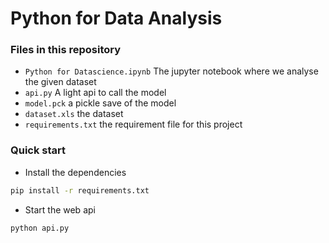 # Python for Data Analysis

### Files in this repository
* `Python for Datascience.ipynb` The jupyter notebook where we analyse the given dataset
* `api.py` A light api to call the model
* `model.pck` a pickle save of the model
* `dataset.xls` the dataset
* `requirements.txt` the requirement file for this project

### Quick start

- Install the dependencies
```bash
pip install -r requirements.txt
```

- Start the web api
```bash
python api.py
```
